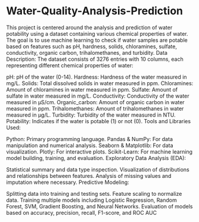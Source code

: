 # Water-Quality-Analysis-Prediction
This project is centered around the analysis and prediction of water potability using a dataset containing various chemical properties of water. The goal is to use machine learning to check if water samples are potable based on features such as pH, hardness, solids, chloramines, sulfate, conductivity, organic carbon, trihalomethanes, and turbidity.
Data Description:
The dataset consists of 3276 entries with 10 columns, each representing different chemical properties of water:

pH: pH of the water (0-14).
Hardness: Hardness of the water measured in mg/L.
Solids: Total dissolved solids in water measured in ppm.
Chloramines: Amount of chloramines in water measured in ppm.
Sulfate: Amount of sulfate in water measured in mg/L.
Conductivity: Conductivity of the water measured in μS/cm.
Organic_carbon: Amount of organic carbon in water measured in ppm.
Trihalomethanes: Amount of trihalomethanes in water measured in μg/L.
Turbidity: Turbidity of the water measured in NTU.
Potability: Indicates if the water is potable (1) or not (0).
Tools and Libraries Used:

Python: Primary programming language.
Pandas & NumPy: For data manipulation and numerical analysis.
Seaborn & Matplotlib: For data visualization.
Plotly: For interactive plots.
Scikit-Learn: For machine learning model building, training, and evaluation.
Exploratory Data Analysis (EDA):

Statistical summary and data type inspection.
Visualization of distributions and relationships between features.
Analysis of missing values and imputation where necessary.
Predictive Modeling:

Splitting data into training and testing sets.
Feature scaling to normalize data.
Training multiple models including Logistic Regression, Random Forest, SVM, Gradient Boosting, and Neural Networks.
Evaluation of models based on accuracy, precision, recall, F1-score, and ROC AUC
